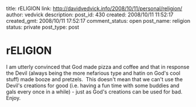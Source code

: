 title: rELIGION
link: http://davidvedvick.info/2008/10/11/personal/religion/
author: vedvick
description: 
post_id: 430
created: 2008/10/11 11:52:17
created_gmt: 2008/10/11 17:52:17
comment_status: open
post_name: religion
status: private
post_type: post

# rELIGION

I am utterly convinced that God made pizza and coffee and that in response the Devil (always being the more nefarious type and hatin on God's cool stuff) made booze and pretzels.  This doesn't mean that we can't use the Devil's creations for good (i.e. having a fun time with some buddies and gals every once in a while) - just as God's creations can be used for bad.  Enjoy.